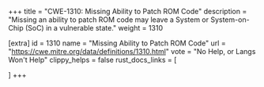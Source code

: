 +++
title = "CWE-1310: Missing Ability to Patch ROM Code"
description	= "Missing an ability to patch ROM code may leave a System or System-on-Chip (SoC) in a vulnerable state."
weight = 1310

[extra]
id = 1310
name = "Missing Ability to Patch ROM Code"
url = "https://cwe.mitre.org/data/definitions/1310.html"
vote = "No Help, or Langs Won't Help"
clippy_helps = false
rust_docs_links = [
	
]
+++

